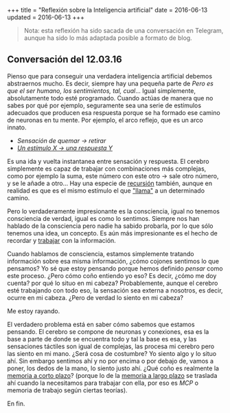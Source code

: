 +++
title = "Reflexión sobre la Inteligencia artificial"
date = 2016-06-13
updated = 2016-06-13
+++

> Nota: esta reflexión ha sido sacada de una conversación en Telegram, aunque ha sido lo más adaptada posible a formato de blog.

## Conversación del 12.03.16

Pienso que para conseguir una verdadera inteligencia artificial debemos abstraernos mucho. Es decir, siempre hay una pequeña parte de *Pero es que el ser humano, los sentimientos, tal, cual*... Igual simplemente, absolutamente todo esté programado. Cuando actúas de manera que no sabes por qué por ejemplo, seguramente sea una serie de estímulos adecuados que producen esa respuesta porque se ha formado ese camino de neuronas en tu mente. Por ejemplo, el arco reflejo, que es un arco innato.

* *Sensación de quemar → retirar*
* *[Un estímulo X → una respuesta Y](https://es.wikipedia.org/wiki/Condicionamiento_cl%C3%A1sico)*

Es una ida y vuelta instantanea entre sensación y respuesta. El cerebro simplemente es capaz de trabajar con combinaciones más complejas, como por ejemplo la suma, este número con este otro → sale otro número, y se le añade a otro... Hay una especie de [recursión](https://es.wikipedia.org/wiki/Recursi%C3%B3n) también, aunque en realidad es que es el mismo estímulo el que ["llama"](https://es.wikipedia.org/wiki/M%C3%A9todo_%28inform%C3%A1tica%29) a un determinado camino.

Pero lo verdaderamente impresionante es la consciencia, igual no tenemos consciencia de verdad, igual es como lo sentimos. Siempre nos han hablado de la consciencia pero nadie ha sabido probarla, por lo que sólo tenemos una idea, un concepto. Es aún más impresionante es el hecho de recordar y [trabajar](https://es.wikipedia.org/wiki/Memoria_de_trabajo) con la información.

Cuando hablamos de consciencia, estamos simplemente tratando información sobre esa misma información, ¿cómo cojones sentimos lo que pensamos? Yo sé que estoy pensando porque hemos definido *pensar* como este proceso. ¿Pero cómo coño entiendo yo eso? Es decir, ¿cómo me doy cuenta? por qué lo situo en mi cabeza? Probablemente, aunque el cerebro esté trabajando con todo eso, la sensación sea externa a nosotros, es decir, ocurre en mi cabeza. ¿Pero de verdad lo siento en mi cabeza?

Me estoy rayando.

El verdadero problema está en saber cómo sabemos que estamos pensando. El cerebro se compone de neuronas y conexiones, esa es la base a parte de donde se encuentra todo y tal la base es esa, y las sensaciones táctiles son igual de complejas, las procesa mi cerebro pero las siento en mi mano. ¿Será cosa de costumbre? Yo siento algo y lo situo ahí. Sin embargo sentimos ahí y no por encima o por debajo de, vamos a poner, los dedos de la mano, lo siento justo ahí. ¿Qué coño es realmente la [memoria a corto plazo](https://es.wikipedia.org/wiki/Memoria_a_corto_plazo)? (porque lo de la [memoria a largo plazo](https://es.wikipedia.org/wiki/Memoria_a_largo_plazo) se traslada ahí cuando la necesitamos para trabajar con ella, por eso es *MCP* o memoria de trabajo según ciertas teorías).

En fin.